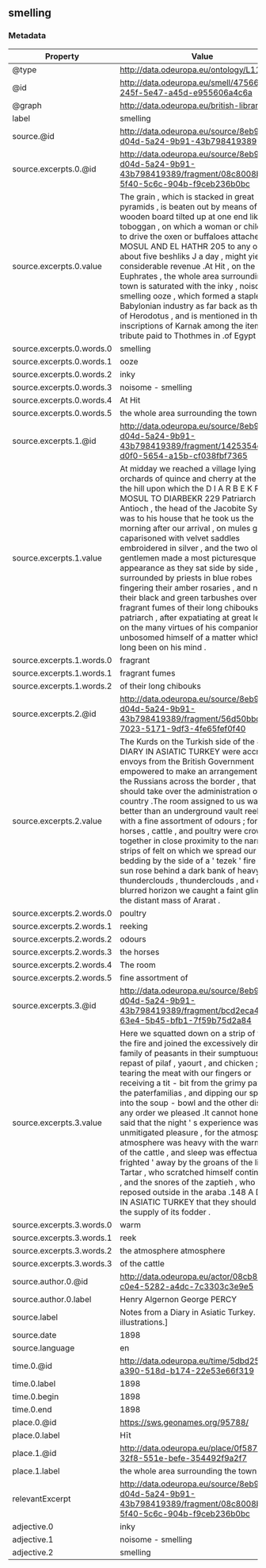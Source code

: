 ## smelling

### Metadata

| Property | Value |
| -------- | ----- |
| @type | http://data.odeuropa.eu/ontology/L11_Smell |
| @id | http://data.odeuropa.eu/smell/475668b6-245f-5e47-a45d-e955606a4c6a |
| @graph | http://data.odeuropa.eu/british-library |
| label | smelling |
| source.@id | http://data.odeuropa.eu/source/8eb9e0d7-d04d-5a24-9b91-43b798419389 |
| source.excerpts.0.@id | http://data.odeuropa.eu/source/8eb9e0d7-d04d-5a24-9b91-43b798419389/fragment/08c8008b-5f40-5c6c-904b-f9ceb236b0bc |
| source.excerpts.0.value | The grain , which is stacked in great pyramids , is beaten out by means of a flat wooden board tilted up at one end like a toboggan , on which a woman or child sits , to drive the oxen or buffaloes attached to it MOSUL AND EL HATHR 205 to any one for about five beshliks J a day , might yield a considerable revenue .At Hit , on the Euphrates , the whole area surrounding the town is saturated with the inky , noisome - smelling ooze , which formed a staple of Babylonian industry as far back as the time of Herodotus , and is mentioned in the inscriptions of Karnak among the items of tribute paid to Thothmes in .of Egypt . |
| source.excerpts.0.words.0 | smelling |
| source.excerpts.0.words.1 | ooze |
| source.excerpts.0.words.2 | inky |
| source.excerpts.0.words.3 | noisome - smelling |
| source.excerpts.0.words.4 | At Hit |
| source.excerpts.0.words.5 | the whole area surrounding the town |
| source.excerpts.1.@id | http://data.odeuropa.eu/source/8eb9e0d7-d04d-5a24-9b91-43b798419389/fragment/1425354e-d0f0-5654-a15b-cf038fbf7365 |
| source.excerpts.1.value | At midday we reached a village lying among orchards of quince and cherry at the foot of the hill upon which the D I A R B E K R MOSUL TO DIARBEKR 229 Patriarch of Antioch , the head of the Jacobite Syrians .It was to his house that he took us the morning after our arrival , on mules gaily caparisoned with velvet saddles embroidered in silver , and the two old gentlemen made a most picturesque appearance as they sat side by side , surrounded by priests in blue robes fingering their amber rosaries , and nodding their black and green tarbushes over the fragrant fumes of their long chibouks .The patriarch , after expatiating at great length on the many virtues of his companion , unbosomed himself of a matter which had long been on his mind . |
| source.excerpts.1.words.0 | fragrant |
| source.excerpts.1.words.1 | fragrant fumes |
| source.excerpts.1.words.2 | of their long chibouks |
| source.excerpts.2.@id | http://data.odeuropa.eu/source/8eb9e0d7-d04d-5a24-9b91-43b798419389/fragment/56d50bbd-7023-5171-9df3-4fe65fef0f40 |
| source.excerpts.2.value | The Kurds on the Turkish side of the 88 A DIARY IN ASIATIC TURKEY were accredited envoys from the British Government empowered to make an arrangement with the Russians across the border , that they should take over the administration of the country .The room assigned to us was little better than an underground vault reeking with a fine assortment of odours ; for the horses , cattle , and poultry were crowded together in close proximity to the narrow strips of felt on which we spread our bedding by the side of a ' tezek ' fire .The sun rose behind a dark bank of heavy thunderclouds , thunderclouds , and on the blurred horizon we caught a faint glimpse of the distant mass of Ararat . |
| source.excerpts.2.words.0 | poultry |
| source.excerpts.2.words.1 | reeking |
| source.excerpts.2.words.2 | odours |
| source.excerpts.2.words.3 | the horses |
| source.excerpts.2.words.4 | The room |
| source.excerpts.2.words.5 | fine assortment of |
| source.excerpts.3.@id | http://data.odeuropa.eu/source/8eb9e0d7-d04d-5a24-9b91-43b798419389/fragment/bcd2eca4-63e4-5b45-bfb1-7f59b75d2a84 |
| source.excerpts.3.value | Here we squatted down on a strip of felt by the fire and joined the excessively dirty family of peasants in their sumptuous repast of pilaf , yaourt , and chicken ; tearing the meat with our fingers or receiving a tit - bit from the grimy paws of the paterfamilias , and dipping our spoons into the soup - bowl and the other dishes in any order we pleased .It cannot honestly be said that the night ' s experience was one of unmitigated pleasure , for the atmosphere atmosphere was heavy with the warm reek of the cattle , and sleep was effectually ' frighted ' away by the groans of the little Tartar , who scratched himself continuously , and the snores of the zaptieh , who reposed outside in the araba .148 A DIARY IN ASIATIC TURKEY that they should limit the supply of its fodder . |
| source.excerpts.3.words.0 | warm |
| source.excerpts.3.words.1 | reek |
| source.excerpts.3.words.2 | the atmosphere atmosphere |
| source.excerpts.3.words.3 | of the cattle |
| source.author.0.@id | http://data.odeuropa.eu/actor/08cb8748-c0e4-5282-a4dc-7c3303c3e9e5 |
| source.author.0.label | Henry Algernon George PERCY |
| source.label | Notes from a Diary in Asiatic Turkey. [With illustrations.] |
| source.date | 1898 |
| source.language | en |
| time.0.@id | http://data.odeuropa.eu/time/5dbd256e-a390-518d-b174-22e53e66f319 |
| time.0.label | 1898 |
| time.0.begin | 1898 |
| time.0.end | 1898 |
| place.0.@id | https://sws.geonames.org/95788/ |
| place.0.label | Hīt |
| place.1.@id | http://data.odeuropa.eu/place/0f587969-32f8-551e-befe-354492f9a2f7 |
| place.1.label | the whole area surrounding the town |
| relevantExcerpt | http://data.odeuropa.eu/source/8eb9e0d7-d04d-5a24-9b91-43b798419389/fragment/08c8008b-5f40-5c6c-904b-f9ceb236b0bc |
| adjective.0 | inky |
| adjective.1 | noisome - smelling |
| adjective.2 | smelling |
